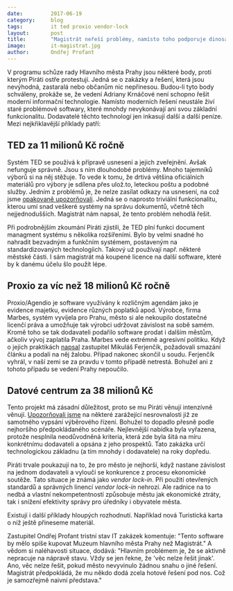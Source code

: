 ```yaml
---
date:         2017-06-19
category:     blog
tags:         it ted proxio vendor-lock
layout:       post
title:        "Magistrát neřeší problémy, namísto toho podporuje dinosaury"
image:        it-magistrat.jpg
author:       Ondřej Profant
---
```


V programu schůze rady Hlavního města Prahy jsou některé body, proti kterým Piráti ostře protestují. Jedná se o zakázky a řešení, která jsou nevýhodná, zastaralá nebo občanům nic nepřinesou. Budou-li tyto body schváleny, prokáže se, že vedení Adriany Krnáčové není schopno řešit moderní informační technologie. Namísto moderních řešení neustále živí staré problémové softwary, které mnohdy nevykonávají ani svou základní funkcionalitu. Dodavatelé těchto technologí jen inkasují další a další peníze. Mezi nejkřiklavější příklady patří:

## TED za 11 milionů Kč ročně

Systém TED se používá k přípravě usnesení a jejich zveřejnění. Avšak nefunguje správně. Jsou s ním dlouhodobé problémy. Mnoho tajemníků výborů si na něj stěžuje. To vede k tomu, že drtivá většina oficiálních materiálů pro výbory je sdílena přes ulož.to, leteckou poštu a podobné služby. Jedním z problémů je, že nelze zasílat odkazy na usnesení, na což jsme [opakovaně upozorňovali][ted]. Jedná se o naprosto triviální funkcionalitu, kterou umí snad veškeré systémy na správu dokumentů, včetně těch nejjednodušších. Magistrát nám napsal, že tento problém nehodlá řešit.

Při podrobnějším zkoumání Piráti zjistili, že TED plní funkci document managment systému s několika rozšířeními. Bylo by velmi snadné ho nahradit bezvadným a funkčním systémem, postaveným na standardizovaných technologíich. Takový už používají např. některé městské části. I sám magistrát má koupené licence na další software, které by k danému účelu šlo použít lépe.

## Proxio za víc než 18 milionů Kč ročně

Proxio/Agendio je software využívány k rozličným agendám jako je evidence majetku, evidence různých poplatků apod. Výrobce, firma Marbes, systém vyvíjela pro Prahu, město si ale nekoupilo dostatečné licenčí práva a umožňuje tak výrobci udržovat závislost na sobě samém. Kromě toho se tak dodavateli podařilo software prodat i dalším městům, ačkoliv vývoj zaplatila Praha. Marbes vede extrémně agresivní politiku. Když o jejich praktikách [napsal][marbes] zastupitel Mikuláš Ferjenčík, požadovali smazání článku a podali na něj žalobu. Případ nakonec skončil u soudu. Ferjenčík vyhrál, v naší zemi se za pravdu v tomto případě netrestá. Bohužel ani z tohoto případu se vedení Prahy nepoučilo.

## Datové centrum za 38 milionů Kč

Tento projekt má zásadní důležitost, proto se mu Piráti věnují intenzívně věnují. [Upozorňovali jsme][dc04] na některé zarážející nesrovnalosti již ze samotného vypsání výběrového řízení. Bohužel to dopadlo přesně podle nejhoršího předpokládaného scénáře. Nejlevnější nabídka byla vyřazena, protože nesplnila neodůvodněná kriteria, která zde byla šitá na míru konkrétnímu dodavateli a opsána z jeho prospektů. Tato zakázka určí technologickou základnu (a tím mnohdy i dodavatele) na roky dopředu.

Piráti trvale poukazují na to, že pro město je nejhorší, když nastane závislost na jednom dodavateli a vyloučí se konkurence z procesu ekonomické soutěže. Tato situace je známá jako *vendor lock-in*. Při použití otevřených standardů a správných linencí *vendor lock-in* nehrozí. Ale radnice na to nedbá a vlastní nekompetentností způsobuje městu jak ekonomické ztráty, tak i snížení efektivity správy pro úředníky i obyvatele města.

Existují i další příklady hloupých rozhodnutí. Například nová Turistická karta o níž ještě přineseme materiál.

Zastupitel Ondřej Profant tristní stav IT zakázek komentuje: "Tento software by mělo spíše kupovat Muzeum hlavního města Prahy než Magistrát." A vědom si naléhavosti situace, dodává: "Hlavním problémem je, že se aktivně nepracuje na nápravě stavu. Vždy se jen řekne, že 'věc nelze řešit jinak'. Ano, věc nelze řešit, pokud město nevyvinulo žádnou snahu o jiné řešení. Magistrát předpokládá, že mu někdo dodá zcela hotové řešení pod nos. Což je samozřejmě naivní představa."

[ted]: https://youtu.be/gRCy4GvzN0U
[dc04]: https://praha.pirati.cz/zakazka-psana-na-miru.html
[marbes]: http://denikreferendum.cz/clanek/13650-statni-it-zakazky-kdyby-aspon-fungovaly
